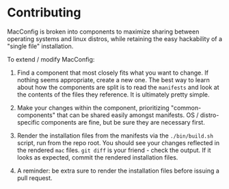 Contributing
============

MacConfig is broken into components to maximize sharing between operating systems
and linux distros, while retaining the easy hackability of a "single file"
installation.

To extend / modify MacConfig:

1) Find a component that most closely fits what you want to change. If nothing
seems appropriate, create a new one. The best way to learn about how the
components are split is to read the `manifests` and look at the contents of the
files they reference. It is ultimately pretty simple.

2) Make your changes within the component, prioritizing "common-components"
that can be shared easily amongst manifests.  OS / distro-specific components
are fine, but be sure they are necessary first.

3) Render the installation files from the manifests via the `./bin/build.sh`
script, run from the repo root. You should see your changes reflected in the
rendered `mac` files. `git diff` is your
friend - check the output. If it looks as expected, commit the rendered
installation files.

4) A reminder: be extra sure to render the installation files before issuing a pull request.


